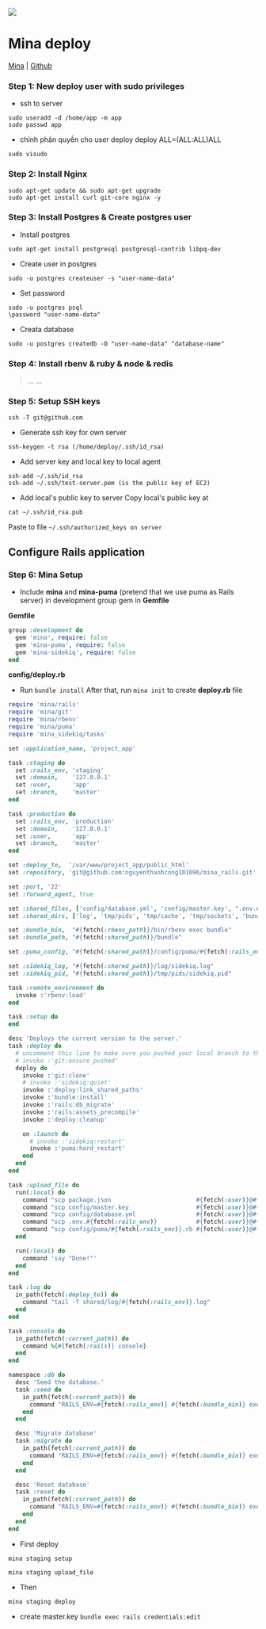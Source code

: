 ![](https://elmiyaagnesblog.files.wordpress.com/2016/06/mina.jpg?w=924&h=0&crop=1)

# Mina deploy
[Mina](http://nadarei.co/mina/) | [Github](https://github.com/mina-deploy/mina/tree/2608e50049cf21b1425c8bb7c3e5dd0e964b725f/docs)

### Step 1: New deploy user with sudo privileges
* ssh to server

```
sudo useradd -d /home/app -m app
sudo passwd app
```

* chỉnh phân quyền cho user deploy deploy ALL=(ALL:ALL)ALL

`sudo visudo`

### Step 2: Install Nginx

```
sudo apt-get update && sudo apt-get upgrade
sudo apt-get install curl git-core nginx -y
```

### Step 3: Install Postgres & Create postgres user

* Install postgres

`sudo apt-get install postgresql postgresql-contrib libpq-dev`

* Create user in postgres

`sudo -u postgres createuser -s "user-name-data"`

* Set password

```
sudo -u postgres psql
\password "user-name-data"
```
* Creata database

```sudo -u postgres createdb -O "user-name-data" "database-name"```

### Step 4: Install rbenv & ruby & node & redis
> ...
> ...

### Step 5:  Setup SSH keys

`ssh -T git@github.com`

* Generate ssh key for own server

 `ssh-keygen -t rsa (/home/deploy/.ssh/id_rsa)`
* Add server key and local key to local agent

```
ssh-add ~/.ssh/id_rsa
ssh-add ~/.ssh/test-server.pem (is the public key of EC2)
```

* Add local's public key to server Copy local's public key at 

`cat ~/.ssh/id_rsa.pub`

Paste to file `~/.ssh/authorized_keys on server`

## Configure Rails application
### Step 6: Mina Setup
* Include **mina** and **mina-puma** (pretend that we use puma as Rails server) in development group gem in **Gemfile**

**Gemfile**

```ruby
group :development do
  gem 'mina', require: false
  gem 'mina-puma', require: false
  gem 'mina-sidekiq', require: false
end
```

**config/deploy.rb**

* Run `bundle install` After that, run `mina init` to create **deploy.rb** file

```ruby
require 'mina/rails'
require 'mina/git'
require 'mina/rbenv'
require 'mina/puma'
require 'mina_sidekiq/tasks'

set :application_name, 'project_app'

task :staging do
  set :rails_env, 'staging'
  set :domain,    '127.0.0.1'
  set :user,      'app'
  set :branch,    'master'
end

task :production do
  set :rails_env, 'production'
  set :domain,    '127.0.0.1'
  set :user,      'app'
  set :branch,    'master'
end

set :deploy_to,  '/var/www/project_app/public_html'
set :repository, 'git@github.com:nguyenthanhcong101096/mina_rails.git'

set :port, '22'
set :forward_agent, true

set :shared_files, ['config/database.yml', 'config/master.key', ".env.#{fetch(:rails_env)}"]
set :shared_dirs, ['log', 'tmp/pids', 'tmp/cache', 'tmp/sockets', 'bundle', 'public/packs', 'config/puma', 'node_modules', 'public/uploads']

set :bundle_bin,  "#{fetch(:rbenv_path)}/bin/rbenv exec bundle"
set :bundle_path, "#{fetch(:shared_path)}/bundle"

set :puma_config, "#{fetch(:shared_path)}/config/puma/#{fetch(:rails_env)}.rb"

set :sidekiq_log, "#{fetch(:shared_path)}/log/sidekiq.log"
set :sidekiq_pid, "#{fetch(:shared_path)}/tmp/pids/sidekiq.pid"

task :remote_environment do
  invoke :'rbenv:load'
end

task :setup do
end

desc 'Deploys the current version to the server.'
task :deploy do
  # uncomment this line to make sure you pushed your local branch to the remote origin
  # invoke :'git:ensure_pushed'
  deploy do
    invoke :'git:clone'
    # invoke :'sidekiq:quiet'
    invoke :'deploy:link_shared_paths'
    invoke :'bundle:install'
    invoke :'rails:db_migrate'
    invoke :'rails:assets_precompile'
    invoke :'deploy:cleanup'

    on :launch do
      # invoke :'sidekiq:restart'
      invoke :'puma:hard_restart'
    end
  end
end

task :upload_file do
  run(:local) do
    command "scp package.json                        #{fetch(:user)}@#{fetch(:domain)}:#{fetch(:shared_path)}/package.json"
    command "scp config/master.key                   #{fetch(:user)}@#{fetch(:domain)}:#{fetch(:shared_path)}/config/master.key"
    command "scp config/database.yml                 #{fetch(:user)}@#{fetch(:domain)}:#{fetch(:shared_path)}/config/database.yml"
    command "scp .env.#{fetch(:rails_env)}           #{fetch(:user)}@#{fetch(:domain)}:#{fetch(:shared_path)}/.env.#{fetch(:rails_env)}"
    command "scp config/puma/#{fetch(:rails_env)}.rb #{fetch(:user)}@#{fetch(:domain)}:#{fetch(:shared_path)}/config/puma/#{fetch(:rails_env)}.rb"
  end

  run(:local) do
    command 'say "Done!"'
  end
end

task :log do
  in_path(fetch(:deploy_to)) do
    command "tail -f shared/log/#{fetch(:rails_env)}.log"
  end
end

task :console do
  in_path(fetch(:current_path)) do
    command %{#{fetch(:rails)} console}
  end
end

namespace :db do
  desc 'Seed the database.'
  task :seed do
    in_path(fetch(:current_path)) do
      command "RAILS_ENV=#{fetch(:rails_env)} #{fetch(:bundle_bin)} exec rake db:seed"
    end
  end

  desc 'Migrate database'
  task :migrate do
    in_path(fetch(:current_path)) do
      command "RAILS_ENV=#{fetch(:rails_env)} #{fetch(:bundle_bin)} exec rake db:migrate"
    end
  end

  desc 'Reset database'
  task :reset do
    in_path(fetch(:current_path)) do
      command "RAILS_ENV=#{fetch(:rails_env)} #{fetch(:bundle_bin)} exec rake db:drop db:create"
    end
  end
end
```

* First deploy

`mina staging setup`

`mina staging upload_file`

* Then

`mina staging deploy`

* create master.key
`bundle exec rails credentials:edit`
